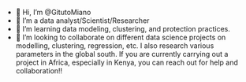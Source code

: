 - 👋 Hi, I’m @GitutoMiano
- 👀 I’m a data analyst/Scientist/Researcher
- 🌱 I’m learning data modeling, clustering, and protection practices.
- 💞️ I’m looking to collaborate on different data science projects on modelling, clustering, regression, etc. I also research various parameters in the global south. If you are currently carrying out a project in Africa, especially in Kenya, you can reach out for help and collaboration!!
